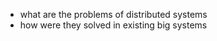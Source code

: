    * what are the problems of distributed systems
   * how were they solved in existing big systems

